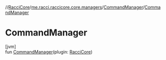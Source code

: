 //[RacciCore](../../../index.md)/[me.racci.raccicore.core.managers](../index.md)/[CommandManager](index.md)/[CommandManager](-command-manager.md)

# CommandManager

[jvm]\
fun [CommandManager](-command-manager.md)(plugin: [RacciCore](../../me.racci.raccicore.core/-racci-core/index.md))
